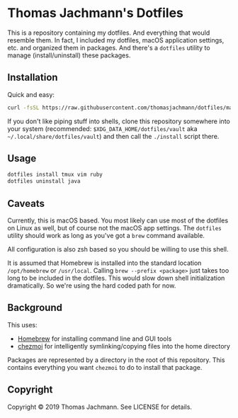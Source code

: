 # Thomas Jachmann's Dotfiles

This is a repository containing my dotfiles. And everything that would resemble
them. In fact, I included my dotfiles, macOS application settings, etc. and
organized them in packages. And there's a `dotfiles` utility to manage
(install/uninstall) these packages.

## Installation

Quick and easy:

```bash
curl -fsSL https://raw.githubusercontent.com/thomasjachmann/dotfiles/main/install) | /bin/bash
```

If you don't like piping stuff into shells, clone this repository somewhere
into your system (recommended: `$XDG_DATA_HOME/dotfiles/vault` aka
`~/.local/share/dotfiles/vault`) and then call the `./install` script there.

## Usage

```bash
dotfiles install tmux vim ruby
dotfiles uninstall java
```

## Caveats

Currently, this is macOS based. You most likely can use most of the dotfiles on
Linux as well, but of course not the macOS app settings. The `dotfiles` utility
should work as long as you've got a `brew` command available.

All configuration is also zsh based so you should be willing to use this
shell.

It is assumed that Homebrew is installed into the standard location
`/opt/homebrew` or `/usr/local`. Calling `brew --prefix <package>` just takes
too long to be included in the dotfiles. This would slow down shell
initialization dramatically. So we're using the hard coded path for now.

## Background

This uses:

* [Homebrew](https://brew.sh/) for installing command line and GUI tools
* [chezmoi](https://www.chezmoi.io/) for intelligently symlinking/copying files
  into the home directory

Packages are represented by a directory in the root of this repository. This
contains everything you want `chezmoi` to do to install that package.

## Copyright

Copyright © 2019 Thomas Jachmann. See LICENSE for details.
